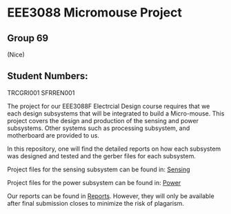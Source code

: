 # EEE3088 Micromouse Project
## Group 69 
(Nice)
## Student Numbers:
TRCGRI001
SFRREN001

The project for our EEE3088F Electrcial Design course requires that we each design subsystems that will be integrated to build a Micro-mouse. This project covers the design and production of the sensing and power subsystems. Other systems such as processing subsystem, and motherboard are provided to us.

In this repository, one will find the detailed reports on how each subsystem was designed and tested and the gerber files for each subsystem.

Project files for the sensing subsystem can be found in: [Sensing](https://github.com/griffblob/EEE3088-69/tree/main/EEE3088%20Sensing)

Project files for the power subsystem can be found in: [Power](https://github.com/griffblob/EEE3088-69/tree/main/EEE3088%20Power)

Our reports can be found in [Reports](https://github.com/griffblob/EEE3088-69/tree/main/Reports). However, they will only be available after final submission closes to minimize the risk of plagarism.
